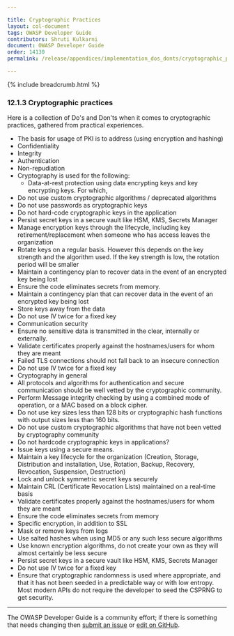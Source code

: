 ```yaml
---

title: Cryptographic Practices
layout: col-document
tags: OWASP Developer Guide
contributors: Shruti Kulkarni
document: OWASP Developer Guide
order: 14130
permalink: /release/appendices/implementation_dos_donts/cryptographic_practices/

---
```


{% include breadcrumb.html %}

### 12.1.3 Cryptographic practices

Here is a collection of Do's and Don'ts when it comes to cryptographic practices, gathered from practical experiences.

* The basis for usage of PKI is to address (using encryption and hashing)
* Confidentiality
* Integrity
* Authentication
* Non-repudiation
* Cryptography is used for the following:
  * Data-at-rest protection using data encrypting keys and key encrypting keys. For which,
* Do not use custom cryptographic algorithms / deprecated algorithms
* Do not use passwords as cryptographic keys
* Do not hard-code cryptographic keys in the application
* Persist secret keys in a secure vault like HSM, KMS, Secrets Manager
* Manage encryption keys through the lifecycle, including key retirement/replacement
    when someone who has access leaves the organization
* Rotate keys on a regular basis. However this depends on the key strength and the algorithm used.
    If the key strength is low, the rotation period will be smaller
* Maintain a contingency plan to recover data in the event of an encrypted key being lost
* Ensure the code eliminates secrets from memory.
* Maintain a contingency plan that can recover data in the event of an encrypted key being lost
* Store keys away from the data
* Do not use IV twice for a fixed key
* Communication security
* Ensure no sensitive data is transmitted in the clear, internally or externally.
* Validate certificates properly against the hostnames/users for whom they are meant
* Failed TLS connections should not fall back to an insecure connection
* Do not use IV twice for a fixed key
* Cryptography in general
* All protocols and algorithms for authentication and secure communication
    should be well vetted by the cryptographic community.
* Perform Message integrity checking by using a combined mode of operation, or a MAC based on a block cipher.
* Do not use key sizes less than 128 bits or cryptographic hash functions with output sizes less than 160 bits.
* Do not use custom cryptographic algorithms that have not been vetted by cryptography community
* Do not hardcode cryptographic keys in applications?
* Issue keys using a secure means.
* Maintain a key lifecycle for the organization (Creation, Storage, Distribution and installation, Use,
    Rotation, Backup, Recovery, Revocation, Suspension, Destruction)
* Lock and unlock symmetric secret keys securely
* Maintain CRL (Certificate Revocation Lists) maintained on a real-time basis
* Validate certificates properly against the hostnames/users for whom they are meant
* Ensure the code eliminates secrets from memory
* Specific encryption, in addition to SSL
* Mask or remove keys from logs
* Use salted hashes when using MD5 or any such less secure algorithms
* Use known encryption algorithms, do not create your own as they will almost certainly be less secure
* Persist secret keys in a secure vault like HSM, KMS, Secrets Manager
* Do not use IV twice for a fixed key
* Ensure that cryptographic randomness is used where appropriate,
    and that it has not been seeded in a predictable way or with low entropy.
    Most modern APIs do not require the developer to seed the CSPRNG to get security.

----

The OWASP Developer Guide is a community effort; if there is something that needs changing
then [submit an issue][issue140103] or [edit on GitHub][edit140103].

[edit140103]: https://github.com/OWASP/www-project-developer-guide/blob/main/draft/14-appendices/01-implementation-dos-donts/03-cryptographic-practices.md
[issue140103]: https://github.com/OWASP/www-project-developer-guide/issues/new?labels=enhancement&template=request.md&title=Update:%20/14-appendices/01-implementation-dos-donts/03-cryptographic-practices
